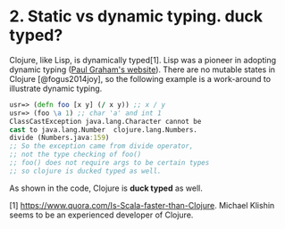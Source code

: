 # 2. Static vs dynamic typing. duck typed?


Clojure, like Lisp, is dynamically typed[1]. Lisp was a pioneer in adopting dynamic typing ([Paul Graham's website](http://www.paulgraham.com/icad.html)). There are no mutable states in Clojure [@fogus2014joy], so the following example is a work-around to illustrate dynamic typing.


``` clojure
usr=> (defn foo [x y] (/ x y)) ;; x / y
usr=> (foo \a 1) ;; char 'a' and int 1
ClassCastException java.lang.Character cannot be 
cast to java.lang.Number  clojure.lang.Numbers.
divide (Numbers.java:159)
;; So the exception came from divide operator,
;; not the type checking of foo()
;; foo() does not require args to be certain types
;; so clojure is ducked typed as well.
```

As shown in the code, Clojure is __duck typed__ as well.


[1] <https://www.quora.com/Is-Scala-faster-than-Clojure>. Michael Klishin seems to be an experienced developer of Clojure.



